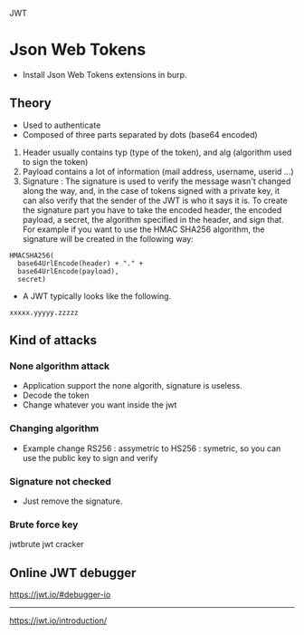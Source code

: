 JWT

# Json Web Tokens

- Install Json Web Tokens extensions in burp.

## Theory

- Used to authenticate
- Composed of three parts separated by dots (base64 encoded)
1. Header usually contains typ (type of the token), and alg (algorithm used to sign the token)
2. Payload contains a lot of information (mail address, username, userid ...)
3. Signature : The signature is used to verify the message wasn't changed along the way, and, in the case of tokens signed with a private key, it can also verify that the sender of the JWT is who it says it is. To create the signature part you have to take the encoded header, the encoded payload, a secret, the algorithm specified in the header, and sign that.
For example if you want to use the HMAC SHA256 algorithm, the signature will be created in the following way:
```
HMACSHA256(
  base64UrlEncode(header) + "." +
  base64UrlEncode(payload),
  secret)
```

- A JWT typically looks like the following.

```xxxxx.yyyyy.zzzzz```

## Kind of attacks

### None algorithm attack

- Application support the none algorith, signature is useless.
- Decode the token
- Change whatever you want inside the jwt

### Changing algorithm

- Example change RS256 : assymetric to HS256 : symetric, so you can use the public key to sign and verify

### Signature not checked

- Just remove the signature.

### Brute force key

jwtbrute
jwt cracker

## Online JWT debugger

https://jwt.io/#debugger-io

---

https://jwt.io/introduction/